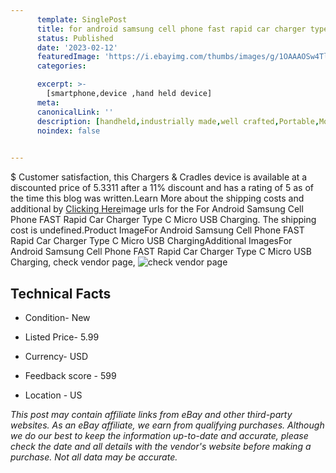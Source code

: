```yaml
---
      template: SinglePost
      title: for android samsung cell phone fast rapid car charger type c micro usb charging
      status: Published
      date: '2023-02-12'
      featuredImage: 'https://i.ebayimg.com/thumbs/images/g/1OAAAOSw4TljsZAW/s-l225.jpg'
      categories: 

      excerpt: >-
        [smartphone,device ,hand held device]
      meta:
      canonicalLink: ''
      description: [handheld,industrially made,well crafted,Portable,Mobile,Compact,Convenient,Lightweight,Maneuverable,Man-portable,Miniature,Carriable,Hand-held,Light,Holdable,Transportable,Mobile device,Pocket-sized,On-the-go,Wireless,Cordless,Compact size,Convenient size, smartphone,device ,hand held device]
      noindex: false

        
---
```

$
    Customer satisfaction, this Chargers & Cradles device is available at a discounted price of 5.3311 after a 11% discount and has a rating of 5 as of the time this blog was written.Learn More about the shipping costs and additional by [Clicking Here](https://www.ebay.com/itm/394403308566?hash=item5bd444e416%3Ag%3A1OAAAOSw4TljsZAW&mkevt=1&mkcid=1&mkrid=711-53200-19255-0&campid=%253CePNCampaignId%253E&customid=%253CreferenceId%253E&toolid=10049)image urls for the For Android Samsung Cell Phone FAST Rapid Car Charger Type C Micro USB Charging. The shipping cost is undefined.Product ImageFor Android Samsung Cell Phone FAST Rapid Car Charger Type C Micro USB ChargingAdditional ImagesFor Android Samsung Cell Phone FAST Rapid Car Charger Type C Micro USB Charging, check vendor page, ![check vendor page](https://origin-galleryplus.ebayimg.com/ws/web/394403308566_2_0_1/225x225.jpg,https://origin-galleryplus.ebayimg.com/ws/web/394403308566_3_0_1/225x225.jpg,https://origin-galleryplus.ebayimg.com/ws/web/394403308566_4_0_1/225x225.jpg,https://origin-galleryplus.ebayimg.com/ws/web/394403308566_5_0_1/225x225.jpg,https://origin-galleryplus.ebayimg.com/ws/web/394403308566_6_0_1/225x225.jpg,https://origin-galleryplus.ebayimg.com/ws/web/394403308566_7_0_1/225x225.jpg,https://origin-galleryplus.ebayimg.com/ws/web/394403308566_8_0_1/225x225.jpg,https://origin-galleryplus.ebayimg.com/ws/web/394403308566_9_0_1/225x225.jpg,https://origin-galleryplus.ebayimg.com/ws/web/394403308566_10_0_1/225x225.jpg)
    
    

 ## Technical Facts 



     
      

 - Condition- New 


      

 - Listed Price- 5.99 


      

 - Currency- USD 


      

 - Feedback score - 599 


      

 - Location - US 


      
      

 *_This post may contain affiliate links from eBay and other third-party websites. As an eBay affiliate, we earn from qualifying purchases. Although we do our best to keep the information up-to-date and accurate, please check the date and all details with the vendor's website before making a purchase. Not all data may be accurate._*



    
    
    
    
    